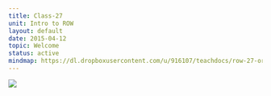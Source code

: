 ```yaml
---
title: Class-27
unit: Intro to ROW
layout: default
date: 2015-04-12
topic: Welcome
status: active
mindmap: https://dl.dropboxusercontent.com/u/916107/teachdocs/row-27-ordo.png
---
```


![](https://dl.dropboxusercontent.com/u/916107/teachdocs/row-27-ordo.png)
